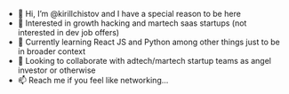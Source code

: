 - 👋 Hi, I’m @kirillchistov and I have a special reason to be here
- 👀 Interested in growth hacking and martech saas startups (not interested in dev job offers)
- 🌱 Currently learning React JS and Python among other things just to be in broader context
- 💞️ Looking to collaborate with adtech/martech startup teams as angel investor or otherwise
- 📫 Reach me if you feel like networking... 

<!---
kirillchistov/kirillchistov is a ✨ special ✨ repository because its `README.md` (this file) appears on your GitHub profile.
You can click the Preview link to take a look at your changes.
--->
